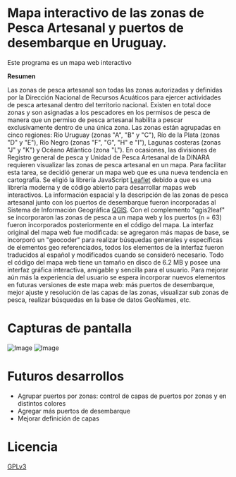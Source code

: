 # Mapa interactivo de las zonas de Pesca Artesanal y puertos de desembarque en Uruguay.

Este programa es un mapa web interactivo

**Resumen**

Las zonas de pesca artesanal son todas las zonas autorizadas y definidas por la Dirección Nacional de Recursos Acuáticos para ejercer actividades de pesca artesanal dentro del territorio nacional. Existen en total doce zonas y son asignadas a los pescadores en los permisos de pesca de manera que un permiso de pesca artesanal habilita a pescar exclusivamente dentro de una única zona. Las zonas están agrupadas en cinco regiones: Río Uruguay (zonas "A", "B" y "C"), Río de la Plata (zonas "D" y "E"), Río Negro (zonas "F", "G", "H" e "I"), Lagunas costeras (zonas "J" y "K") y Océano Atlántico (zona "L"). En ocasiones, las divisiones de Registro general de pesca y Unidad de Pesca Artesanal de la DINARA requieren visualizar las zonas de pesca artesanal en un mapa. Para facilitar esta tarea, se decidió generar un mapa web que es una nueva tendencia en cartografía. Se eligió la librería JavaScript [Leaflet](http://leafletjs.com/ "Leaflet webpage") debido a que es una librería moderna y de código abierto para desarrollar mapas web interactivos. La información espacial y la descripción de las zonas de pesca artesanal junto con los puertos de desembarque fueron incorporadas al Sistema de Información Geográfica [QGIS](http://www.qgis.org "QGIS webpage"). Con el complemento "qgis2leaf" se incorporaron las zonas de pesca a un mapa web y los puertos (n = 63) fueron incorporados posteriormente en el código del mapa. La interfaz original del mapa web fue modificada: se agregaron más mapas de base, se incorporó un "geocoder" para realizar búsquedas generales y específicas de elementos geo referenciados, todos los elementos de la interfaz fueron traducidos al español y modificados cuando se consideró necesario. Todo el código del mapa web tiene un tamaño en disco de 6.2 MB y posee una interfaz gráfica interactiva, amigable y sencilla para el usuario. Para mejorar aún más la experiencia del usuario se espera incorporar nuevos elementos en futuras versiones de este mapa web: más puertos de desembarque, mejor ajuste y resolución de las capas de las zonas, visualizar sub zonas de pesca, realizar búsquedas en la base de datos GeoNames, etc.

# Capturas de pantalla
![Image](https://raw.githubusercontent.com/guzmanlopez/) ![Image](https://raw.githubusercontent.com/guzmanlopez/)

# Futuros desarrollos

* Agrupar puertos por zonas: control de capas de puertos por zonas y en distintos colores
* Agregar más puertos de desembarque
* Mejorar definición de capas

# Licencia
[GPLv3](LICENSE.txt)
